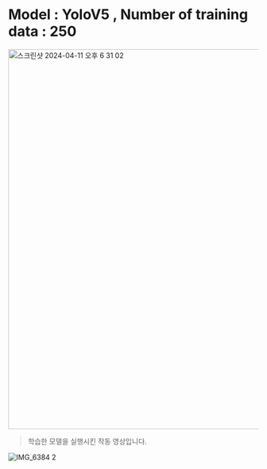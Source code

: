 # Model : YoloV5 , Number of training data : 250

<img width="766" alt="스크린샷 2024-04-11 오후 6 31 02" src="https://github.com/minit88/YoloV5-Hands-On/assets/108858620/e3359cc5-a1ca-4354-8bfa-bb003f272597">

> 학습한 모델을 실행시킨 작동 영상입니다.

![IMG_6384 2](https://github.com/minit88/YoloV5-Hands-On/assets/108858620/f8c9fb14-d078-4c99-95a8-15a090b12c25)
